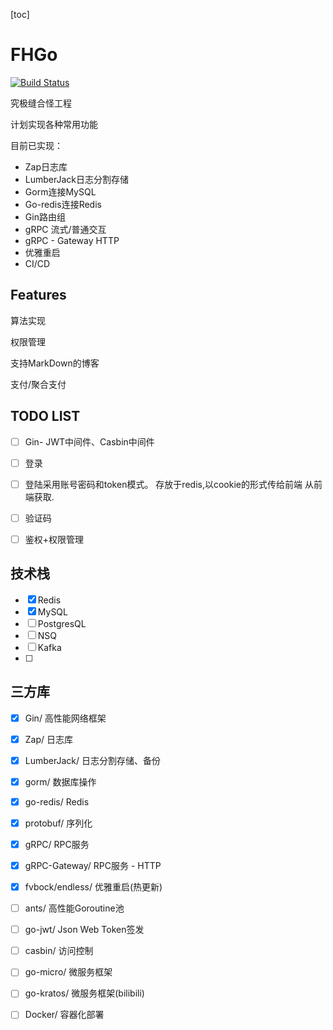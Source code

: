 [toc]

# FHGo

[![Build Status](https://dline.zhangzhongyuan.cn/api/badges/FirstOrg/FHGo/status.svg)](https://dline.zhangzhongyuan.cn/FirstOrg/FHGo)


究极缝合怪工程

计划实现各种常用功能

目前已实现：
- Zap日志库
- LumberJack日志分割存储
- Gorm连接MySQL
- Go-redis连接Redis
- Gin路由组
- gRPC 流式/普通交互
- gRPC - Gateway HTTP
- 优雅重启
- CI/CD

## Features

算法实现

权限管理

支持MarkDown的博客

支付/聚合支付


## TODO LIST

- [ ] Gin- JWT中间件、Casbin中间件
- [ ] 登录
- [ ] 登陆采用账号密码和token模式。 存放于redis,以cookie的形式传给前端 从前端获取.
- [ ] 验证码
- [ ] 鉴权+权限管理


## 技术栈

 - [X] Redis
 - [X] MySQL
 - [ ] PostgresQL
 - [ ] NSQ
 - [ ] Kafka
 - [ ] 

## 三方库

- [X] Gin/ 高性能网络框架
- [X] Zap/ 日志库
- [X] LumberJack/ 日志分割存储、备份
- [X] gorm/ 数据库操作
- [X] go-redis/ Redis
- [X] protobuf/ 序列化
- [X] gRPC/ RPC服务
- [X] gRPC-Gateway/ RPC服务 - HTTP
- [X] fvbock/endless/ 优雅重启(热更新)
- [ ] ants/ 高性能Goroutine池
- [ ] go-jwt/ Json Web Token签发
- [ ] casbin/ 访问控制
- [ ] go-micro/ 微服务框架
- [ ] go-kratos/ 微服务框架(bilibili)
- [ ] Docker/ 容器化部署



